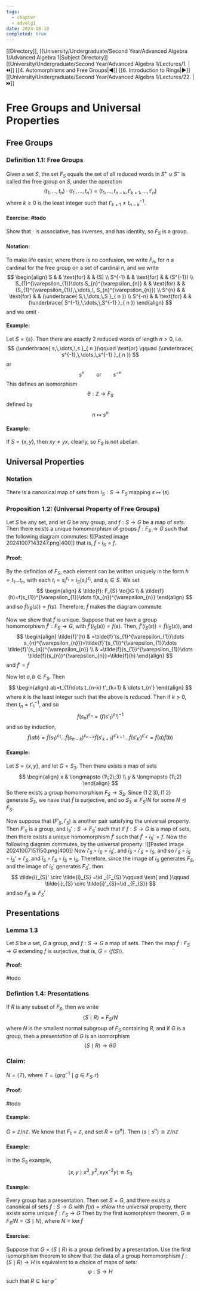 ```yaml
---
tags:
  - chapter
  - advalg1
date: 2024-10-10
completed: true
---
```

[[Directory]], [[University/Undergraduate/Second Year/Advanced Algebra 1/Advanced Algebra 1|Subject Directory]]
[[University/Undergraduate/Second Year/Advanced Algebra 1/Lectures/1. |🞀🞀]] [[4. Automorphisms and Free Groups|◀]] [[6. Introduction to Rings|▶]] [[University/Undergraduate/Second Year/Advanced Algebra 1/Lectures/22. |🞂🞂]]
# Free Groups and Universal Properties
## Free Groups
### Definition 1.1: Free Groups
Given a set ${} S {}$, the set ${} F_{S} {}$ equals the set of all reduced words in ${} S^{+} \cup S^{-} {}$ is called the free group on ${} S$, under the operation 
$$
(t_{1},\,\dots,\,t_{n})\cdot (t_{1}',\,\dots,\,t_{n}')=(t_{1},\,\dots,\,t_{n-k},\, t'_{k+1},\,\dots,\,t'_{n})
$$
where ${} k\geq 0$ is the least integer such that ${} t'_{k+1}\neq t_{n-k}^{-1} {}$.
#### Exercise: #todo 
Show that $\cdot$ is associative, has inverses, and has identity, so $F_{S}$ is a group.
#### Notation:
To make life easier, where there is no confusion, we write ${} F_{n}$, for ${} n {}$ a cardinal for the free group on a set of cardinal $n$, and we write
$$
\begin{align}
S  & &  \text{for}  &   & (S) \\
S^{-1}  & &  \text{for}  &   & (S^{-1}) \\
S_{1}^{\varepsilon_{1}}\dots S_{n}^{\varepsilon_{n}}  & &  \text{for}  &   & (S_{1}^{\varepsilon_{1}},\,\dots,\, S_{n}^{\varepsilon_{n}}) \\
S^{n} &  & \text{for}  &  & (\underbrace{ S,\,\dots,\,S }_{ n }) \\
S^{-n} &  & \text{for}  &  & (\underbrace{ S^{-1},\,\dots,\,S^{-1} }_{ n })
\end{align}
$$
and we omit $\cdot {}$
#### Example:
Let ${} S=\{ s \} {}$. Then there are exactly $2$ reduced words of length $n>0 {}$, i.e.
$$
(\underbrace{ s,\,\dots,\,s }_{ n })\qquad \text{or} \qquad (\underbrace{ s^{-1},\,\dots,\,s^{-1} }_{ n })
$$
or
$$
s^{n} \qquad \text{or} \qquad s^{-n}
$$
This defines an isomorphism
$$
\theta:\mathbb{Z} \to{}F_{S}
$$
defined by
$$
n \mapsto  s^{n}
$$
#### Example:
If ${} S=\{ x,\, y \} {}$, then ${} xy \neq yx {}$, clearly, so ${} F_{S} {}$ is not abelian.
## Universal Properties
### Notation
There is a canonical map of sets from ${} i_{S}:S\to{}F_{S} {}$ mapping ${} s \mapsto (s) {}$.
### Proposition 1.2: (Universal Property of Free Groups)
Let $S$ be any set, and let $G$ be any group, and $f:S\to{}G {}$ be a map of *sets*. Then there exists a unique homomorphism of groups ${} \tilde{f}: F_{S}\to{}G {}$ such that the following diagram commutes:
![[Pasted image 20241007143247.png|400]]
that is, ${} \tilde{f} \circ  i_{S}=f {}$.
#### Proof:
By the definition of $F_{S}$, each element can be written uniquely in the form ${} h=t_{1}\dots t_{n} {}$, with each ${} t_{i}=s_{i}^{\varepsilon_{i}}=i_{S}(s_{i})^{\varepsilon_{i}} {}$, and ${} s_{i} \in S {}$. We set
$$
\begin{align}
 &  \tilde{f}:  F_{S}  \to{}G   \\
 & \tilde{f} (h)=f(s_{1})^{\varepsilon_{1}}\dots f(s_{n})^{\varepsilon_{n}}
 \end{align}
$$
and so ${} \tilde{f}(i_{S}(s))=f(s) {}$. Therefore, ${} \tilde{f} {}$ makes the diagram commute. 

Now we show that ${} \tilde{f} {}$ is unique. Suppose that we have a group homomorphism ${} \tilde{f}':F_{S}\to{}G {}$, with ${} \tilde{f}'(i_{S}(s))=f(s) {}$. Then, ${} \tilde{f}'(i_{S}(s))=\tilde{f}(i_{S}(s)) {}$, and 
$$
\begin{align}
 \tilde{f}'(h) & =\tilde{f}'(s_{1}^{\varepsilon_{1}}\dots s_{n}^{\varepsilon_{n}})=\tilde{f}'(s_{1})^{\varepsilon_{1}}\dots \tilde{f}'(s_{n})^{\varepsilon_{n}}  \\
  & =\tilde{f}(s_{1})^{\varepsilon_{1}}\dots \tilde{f}(s_{n})^{\varepsilon_{n}}=\tilde{f}(h)
 \end{align}
$$
and ${} \tilde{f}'=\tilde{f} {}$

Now let ${} a,\, b \in F_{S} {}$. Then 
$$
\begin{align}
ab=t_{1}\dots t_{n-k} t'_{k+1} & \dots t_{n'}
\end{align}
$$
where $k {}$ is the least integer such that the above is reduced. Then if ${} k>0 {}$, then ${} t_{n}=t'^{-1}_{1} {}$, and so
$$
f(s_{n})^{\varepsilon_{n}}=(f({s'_{1}})^{\varepsilon_{1}})^{-1}
$$
and so by induction, 
$$
\tilde{f}(ab)=\tilde{f}(s_{1})^{\varepsilon_{1}}\dots \tilde{f}(s_{n-k})^{\varepsilon_{n-k}}\tilde{f}(s'_{k+1})^{\varepsilon'_{k+1}}\dots \tilde{f}(s'_{k'})^{\varepsilon'_{k'}}=\tilde{f}(a)\tilde{f}(b)
$$
#### Example:
Let ${} S=\{ x,\, y \} {}$, and let ${} G=S_{3} {}$. Then there exists a map of sets 
$$
\begin{align}
x & \longmapsto (1\;2\;3) \\
y & \longmapsto (1\;2)
\end{align}
$$
So there exists a group homomorphism ${} F_{S}\to{}S_{3} {}$. Since ${} (1\;2\;3),\, (1\;2) {}$ generate ${} S_{3}$, we have that ${} \tilde{f} {}$ is surjective, and so ${} S_{3} \cong F_{S} /N {}$ for some ${} N \trianglelefteq F_{S} {}$.

Now suppose that ${} (F'_{S},\, i'_{S}) {}$ is another pair satisfying the universal property. Then $F'_{S} {}$ is a group, and ${} i_{S}':S\to{}F_{S}' {}$ such that if ${} f:S\to{}G {}$ is a map of sets, then there exists a unique homomorphism ${} \tilde{f}' {}$ such that ${} \tilde{f}' \circ  i_{S}'=f {}$. Now the following diagram commutes, by the universal property:
![[Pasted image 20241007151150.png|400]]
Now ${} \tilde{i}'_{S} \circ i_{S}=i_{S}' {}$, and ${} \tilde{i}_{S} \circ  i'_{S}=i_{S} {}$, and so ${} \tilde{i}'_{S} \circ  \tilde{i}_{S} \circ  i_{S}'=i'_{S} {}$, and ${} \tilde{i}_{S} \circ  \tilde{i}'_{S} \circ  i_{S}=i_{S} {}$. Therefore, since the image of $i_{S}$ generates $F_{S}$, and the image of $i_{S}' {}$ generates $F_{S}' {}$, then 
$$
\tilde{i}_{S}' \circ  \tilde{i}_{S} =\id _{F_{S}'}\qquad \text{ and }\qquad \tilde{i}_{S} \circ \tilde{i}'_{S}=\id _{F_{S}}
$$
and so ${} F_{S}\cong F_{S}' {}$
## Presentations
### Lemma 1.3
Let $S$ be a set, $G$ a group, and ${} f: S\to{}G {}$ a map of sets. Then the map ${} \tilde{f}: F_{S}\to{}G {}$ extending $f$ is surjective, that is, ${} G=\langle f(S) \rangle  {}$. 
#### Proof:
#todo 
### Defintion 1.4: Presentations
If ${} R$ is any subset of ${} F_{S} {}$, then we write 
$$
\langle S \mid R \rangle =F_{S} / N
$$
where $N$ is the smallest normal subgroup of $F_{S}$ containing $R {}$, and if $G {}$ is a group, then a *presentation* of $G {}$ is an isomorphism
$$
\langle S \mid R \rangle \to{\theta}G
$$
### Claim:
${} N=\langle T \rangle  {}$, where ${} T=\{ grg^{-1} \mid  g \in F_{S},\, r \} {}$
#### Proof:
#todo 
#### Example:
${} G=\mathbb{Z} / n \mathbb{Z} {}$. We know that ${} F_{1}=\mathbb{Z} {}$, and set ${} R=\{ s^{n} \} {}$. Then ${} \langle s \mid s^{n} \rangle \cong \mathbb{Z} / n\mathbb{Z} {}$
#### Example:
In the ${} S_{3}$ example, 
$$
\langle x,\, y \mid  x^{3},\, y^{2},\, xyx^{-2}y \rangle \cong S_{3}
$$
#### Example:
Every group has a presentation. Then set $S=G {}$, and there exists a canonical of sets ${} f: S\to{}G {}$ with ${} f(x)=x {}$Now the universal property, there exists some unique ${} \tilde{f}:F_{S}\to{}G {}$ Then by the first isomorphism theorem, ${} G \cong F_{S} /N =\langle S \mid N \rangle  {}$, where ${} N=\ker \tilde{f} {}$
#### Exercise:
Suppose that ${} G=\langle S \mid R \rangle  {}$ is a group defined by a presentation. Use the first isomorphism theorem to show that the data of a group homomorphism ${} f: \langle S \mid  R \rangle \to{}H {}$ is equivalent to a choice of maps of sets:
$$
\varphi : S\to{}H
$$
such that ${} R \subseteq  \ker \tilde{\varphi} {}$ 